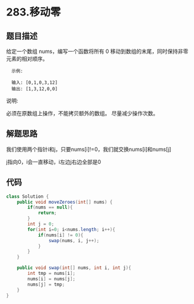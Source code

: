 # 283.移动零

## 题目描述
给定一个数组 nums，编写一个函数将所有 0 移动到数组的末尾，同时保持非零元素的相对顺序。

      示例:

      输入: [0,1,0,3,12]
      输出: [1,3,12,0,0]
说明:

必须在原数组上操作，不能拷贝额外的数组。
尽量减少操作次数。


## 解题思路
我们使用两个指针i和j，只要nums[i]!=0，我们就交换nums[i]和nums[j]

j指向0，i会一直移动，i左边j右边全部是0


## 代码
```java
class Solution {
    public void moveZeroes(int[] nums) {
        if(nums == null){
            return;
        }
        int j = 0;
        for(int i=0; i<nums.length; i++){
            if(nums[i] != 0){
                swap(nums, i, j++);
            }
        }
    }

    public void swap(int[] nums, int i, int j){
        int tmp = nums[i];
        nums[i] = nums[j];
        nums[j] = tmp;
    }
}
```
